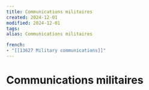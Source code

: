 ```yaml
---
title: Communications militaires
created: 2024-12-01
modified: 2024-12-01
tags: 
alias: Communications militaires

french:
- "[[13627 Military communications]]"
---
```

# Communications militaires
